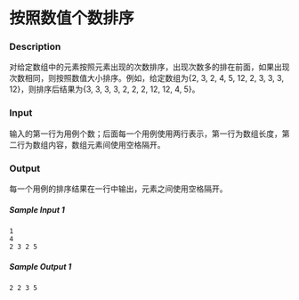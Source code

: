 # 按照数值个数排序

### Description

对给定数组中的元素按照元素出现的次数排序，出现次数多的排在前面，如果出现次数相同，则按照数值大小排序。例如，给定数组为{2, 3, 2, 4, 5, 12, 2, 3, 3, 3, 12}，则排序后结果为{3, 3, 3, 3, 2, 2, 2, 12, 12, 4, 5}。

### Input

输入的第一行为用例个数；后面每一个用例使用两行表示，第一行为数组长度，第二行为数组内容，数组元素间使用空格隔开。

### Output

每一个用例的排序结果在一行中输出，元素之间使用空格隔开。

##### Sample Input 1 

```
1
4
2 3 2 5
```

##### Sample Output 1

```
2 2 3 5
```